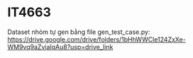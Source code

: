 # IT4663

Dataset nhóm tự gen bằng file gen_test_case.py: https://drive.google.com/drive/folders/1bHhWWCle124ZxXe-WM9vq9aZviaIqAu8?usp=drive_link
